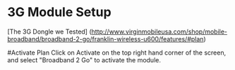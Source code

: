 3G Module Setup
===============


[The 3G Dongle we Tested] (http://www.virginmobileusa.com/shop/mobile-broadband/broadband-2-go/franklin-wireless-u600/features/#plan)

#Activate Plan
Click on Activate on the top right hand corner of the screen, and select "Broadband 2 Go" to activate the module.

